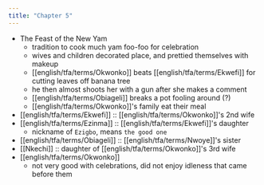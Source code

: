 ```yaml
---
title: "Chapter 5"
---
```

- The Feast of the New Yam
	- tradition to cook much yam foo-foo for celebration
	- wives and children decorated place, and prettied themselves with makeup
	- [[english/tfa/terms/Okwonko]] beats [[english/tfa/terms/Ekwefi]] for cutting leaves off banana tree
	- he then almost shoots her with a gun after she makes a comment
	- [[english/tfa/terms/Obiageli]] breaks a pot fooling around (?)
	- [[english/tfa/terms/Okwonko]]'s family eat their meal
- [[english/tfa/terms/Ekwefi]] :: [[english/tfa/terms/Okwonko]]'s 2nd wife
- [[english/tfa/terms/Ezinma]] :: [[english/tfa/terms/Ekwefi]]'s daughter
	- nickname of `Ezigbo`, means `the good one`
- [[english/tfa/terms/Obiageli]] :: [[english/tfa/terms/Nwoye]]'s sister
- [[Nkechi]] :: daughter of [[english/tfa/terms/Okwonko]]'s 3rd wife
- [[english/tfa/terms/Okwonko]]
	- not very good with celebrations, did not enjoy idleness that came before them